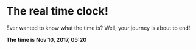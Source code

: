 # The real time clock!

Ever wanted to know what the time is? Well, your journey is about to end!

**The time is Nov 10, 2017, 05:20**